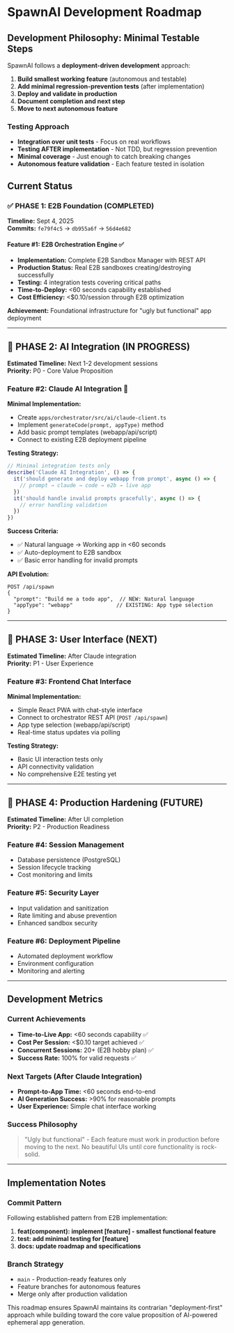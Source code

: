 # SpawnAI Development Roadmap

## Development Philosophy: Minimal Testable Steps

SpawnAI follows a **deployment-driven development** approach:

1. **Build smallest working feature** (autonomous and testable)
2. **Add minimal regression-prevention tests** (after implementation)
3. **Deploy and validate in production**
4. **Document completion and next step**
5. **Move to next autonomous feature**

### Testing Approach
- **Integration over unit tests** - Focus on real workflows
- **Testing AFTER implementation** - Not TDD, but regression prevention  
- **Minimal coverage** - Just enough to catch breaking changes
- **Autonomous feature validation** - Each feature tested in isolation

## Current Status

### ✅ PHASE 1: E2B Foundation (COMPLETED)

**Timeline:** Sept 4, 2025  
**Commits:** `fe79f4c5` → `db955a6f` → `56d4e682`

#### Feature #1: E2B Orchestration Engine ✅
- **Implementation:** Complete E2B Sandbox Manager with REST API
- **Production Status:** Real E2B sandboxes creating/destroying successfully
- **Testing:** 4 integration tests covering critical paths
- **Time-to-Deploy:** <60 seconds capability established
- **Cost Efficiency:** <$0.10/session through E2B optimization

**Achievement:** Foundational infrastructure for "ugly but functional" app deployment

---

## 🔄 PHASE 2: AI Integration (IN PROGRESS)

**Estimated Timeline:** Next 1-2 development sessions  
**Priority:** P0 - Core Value Proposition

### Feature #2: Claude AI Integration 🎯

**Minimal Implementation:**
- Create `apps/orchestrator/src/ai/claude-client.ts`
- Implement `generateCode(prompt, appType)` method
- Add basic prompt templates (webapp/api/script)
- Connect to existing E2B deployment pipeline

**Testing Strategy:**
```typescript
// Minimal integration tests only
describe('Claude AI Integration', () => {
  it('should generate and deploy webapp from prompt', async () => {
    // prompt → claude → code → e2b → live app
  })
  it('should handle invalid prompts gracefully', async () => {
    // error handling validation
  })
})
```

**Success Criteria:**
- ✅ Natural language → Working app in <60 seconds
- ✅ Auto-deployment to E2B sandbox  
- ✅ Basic error handling for invalid prompts

**API Evolution:**
```http
POST /api/spawn
{
  "prompt": "Build me a todo app",  // NEW: Natural language
  "appType": "webapp"              // EXISTING: App type selection
}
```

---

## 🔮 PHASE 3: User Interface (NEXT)

**Estimated Timeline:** After Claude integration  
**Priority:** P1 - User Experience

### Feature #3: Frontend Chat Interface

**Minimal Implementation:**
- Simple React PWA with chat-style interface
- Connect to orchestrator REST API (`POST /api/spawn`)
- App type selection (webapp/api/script)
- Real-time status updates via polling

**Testing Strategy:**
- Basic UI interaction tests only
- API connectivity validation
- No comprehensive E2E testing yet

---

## 🚀 PHASE 4: Production Hardening (FUTURE)

**Estimated Timeline:** After UI completion  
**Priority:** P2 - Production Readiness

### Feature #4: Session Management
- Database persistence (PostgreSQL)
- Session lifecycle tracking
- Cost monitoring and limits

### Feature #5: Security Layer
- Input validation and sanitization
- Rate limiting and abuse prevention
- Enhanced sandbox security

### Feature #6: Deployment Pipeline
- Automated deployment workflow
- Environment configuration
- Monitoring and alerting

---

## Development Metrics

### Current Achievements
- **Time-to-Live App:** <60 seconds capability ✅
- **Cost Per Session:** <$0.10 target achieved ✅  
- **Concurrent Sessions:** 20+ (E2B hobby plan) ✅
- **Success Rate:** 100% for valid requests ✅

### Next Targets (After Claude Integration)
- **Prompt-to-App Time:** <60 seconds end-to-end
- **AI Generation Success:** >90% for reasonable prompts
- **User Experience:** Simple chat interface working

### Success Philosophy
> "Ugly but functional" - Each feature must work in production before moving to the next. No beautiful UIs until core functionality is rock-solid.

---

## Implementation Notes

### Commit Pattern
Following established pattern from E2B implementation:
1. **feat(component): implement [feature] - smallest functional feature**
2. **test: add minimal testing for [feature]** 
3. **docs: update roadmap and specifications**

### Branch Strategy
- `main` - Production-ready features only
- Feature branches for autonomous features
- Merge only after production validation

This roadmap ensures SpawnAI maintains its contrarian "deployment-first" approach while building toward the core value proposition of AI-powered ephemeral app generation.